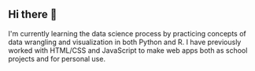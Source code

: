 ## Hi there 👋

I'm currently learning the data science process by practicing concepts of data wrangling and visualization in both Python and R. I have previously worked with HTML/CSS and JavaScript to make web apps both as school projects and for personal use.

<!--
**Jerm2000/Jerm2000** is a ✨ _special_ ✨ repository because its `README.md` (this file) appears on your GitHub profile.

Here are some ideas to get you started:

- 🔭 I’m currently working on ...
- 🌱 I’m currently learning ...
- 👯 I’m looking to collaborate on ...
- 🤔 I’m looking for help with ...
- 💬 Ask me about ...
- 📫 How to reach me: ...
- 😄 Pronouns: ...
- ⚡ Fun fact: ...
-->
